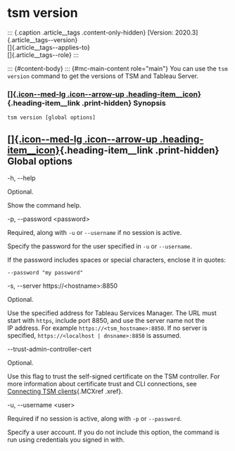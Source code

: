 

tsm version
===========

::: {.caption .article__tags .content-only-hidden}
[Version: 2020.3]{.article__tags--version}\
[]{.article__tags--applies-to}\
[]{.article__tags--role}
:::

::: {#content-body}
::: {#mc-main-content role="main"}
You can use the `tsm version` command to get the versions of TSM and
Tableau Server.

<div>

### [[]{.icon--med-lg .icon--arrow-up .heading-item__icon}](https://help.tableau.com/current/server/en-us/cli_version_tsm.htm#){.heading-item__link .print-hidden} Synopsis

</div>

`tsm version [global options]`

<div>

[[]{.icon--med-lg .icon--arrow-up .heading-item__icon}](https://help.tableau.com/current/server/en-us/cli_version_tsm.htm#){.heading-item__link .print-hidden} Global options
-----------------------------------------------------------------------------------------------------------------------------------------------------------------------------

</div>

-h, \--help

Optional.

Show the command help.

-p, \--password \<password\>

Required, along with `-u` or `--username` if no session is active.

Specify the password for the user specified in `-u` or `--username`.

If the password includes spaces or special characters, enclose it in
quotes:

`--password "my password"`

-s, \--server https://\<hostname\>:8850

Optional.

Use the specified address for Tableau Services Manager. The URL must
start with `https`, include port 8850, and use the server name not the
IP address. For example `https://<tsm_hostname>:8850`. If no server is
specified, `https://<localhost | dnsname>:8850` is assumed.

\--trust-admin-controller-cert

Optional.

Use this flag to trust the self-signed certificate on the
TSM controller. For more information about certificate trust and
CLI connections, see [Connecting
TSM clients](https://help.tableau.com/current/server/en-us/tsm_overview.htm#Connecti){.MCXref
.xref}.

-u, \--username \<user\>

Required if no session is active, along with `-p` or `--password`.

Specify a user account. If you do not include this option, the command
is run using credentials you signed in with.

 